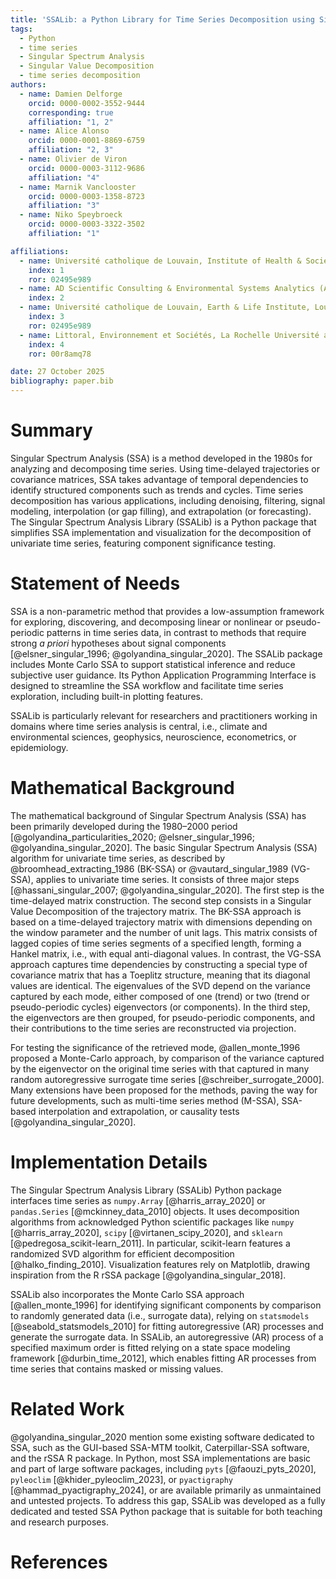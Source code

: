 ```yaml
---
title: 'SSALib: a Python Library for Time Series Decomposition using Singular Spectrum Analysis'
tags:
  - Python
  - time series
  - Singular Spectrum Analysis
  - Singular Value Decomposition
  - time series decomposition
authors:
  - name: Damien Delforge
    orcid: 0000-0002-3552-9444
    corresponding: true
    affiliation: "1, 2"
  - name: Alice Alonso
    orcid: 0000-0001-8869-6759
    affiliation: "2, 3"
  - name: Olivier de Viron
    orcid: 0000-0003-3112-9686
    affiliation: "4"
  - name: Marnik Vanclooster
    orcid: 0000-0003-1358-8723
    affiliation: "3"
  - name: Niko Speybroeck
    orcid: 0000-0003-3322-3502
    affiliation: "1"

affiliations:
  - name: Université catholique de Louvain, Institute of Health & Society, Brussels, Belgium.
    index: 1
    ror: 02495e989
  - name: AD Scientific Consulting & Environmental Systems Analytics (ADSCIAN), Brussels, Belgium.
    index: 2
  - name: Université catholique de Louvain, Earth & Life Institute, Louvain-la-Neuve, Belgium.
    index: 3
    ror: 02495e989
  - name: Littoral, Environnement et Sociétés, La Rochelle Université and CNRS (UMR7266), La Rochelle, France
    index: 4
    ror: 00r8amq78

date: 27 October 2025
bibliography: paper.bib
---
```


# Summary

Singular Spectrum Analysis (SSA) is a method developed in the 1980s for
analyzing and decomposing time series. Using time-delayed
trajectories or covariance matrices, SSA takes advantage of temporal
dependencies to identify structured components such as trends and cycles.
Time series decomposition has various applications, including denoising,
filtering, signal modeling, interpolation (or gap filling), and extrapolation
(or forecasting). The Singular Spectrum Analysis Library (SSALib) is a Python
package that simplifies SSA implementation and visualization for the
decomposition of univariate time series, featuring component significance
testing.

# Statement of Needs

SSA is a non-parametric method that provides a low-assumption framework for
exploring, discovering, and decomposing linear or nonlinear or pseudo-periodic
patterns in time series data, in contrast to methods that require strong
_a priori_ hypotheses about signal components
[@elsner_singular_1996; @golyandina_singular_2020].
The SSALib package includes Monte Carlo SSA to support statistical inference and
reduce subjective user guidance. Its Python Application Programming Interface is
designed to streamline the SSA workflow and facilitate time series exploration,
including built-in plotting features.

SSALib is particularly relevant for researchers and practitioners working in
domains where time series analysis is central, i.e., climate and environmental
sciences, geophysics, neuroscience, econometrics, or epidemiology.

# Mathematical Background

The mathematical background of Singular Spectrum Analysis (SSA) has been
primarily developed during the 1980–2000 period
[@golyandina_particularities_2020; @elsner_singular_1996; @golyandina_singular_2020].
The basic Singular Spectrum Analysis (SSA) algorithm for univariate time
series, as described by @broomhead_extracting_1986 (BK-SSA) or
@vautard_singular_1989 (VG-SSA), applies to univariate time series. It consists
of three major steps [@hassani_singular_2007; @golyandina_singular_2020]. The
first step is the time-delayed matrix construction. The second step consists in
a Singular Value Decomposition of the trajectory matrix. The BK-SSA approach is
based on a time-delayed trajectory matrix with dimensions depending on the
window parameter and the number of unit lags. This matrix consists of lagged
copies of time series segments of a specified length, forming a Hankel matrix,
i.e., with equal anti-diagonal values. In contrast, the VG-SSA approach captures
time dependencies by constructing a special type of covariance matrix that has a
Toeplitz structure, meaning that its diagonal values are identical. The
eigenvalues of the SVD depend on the variance captured by each mode, either
composed of one (trend) or two (trend or pseudo-periodic cycles) eigenvectors
(or components). In the third step, the eigenvectors are then grouped, for
pseudo-periodic components, and their contributions to the time series are
reconstructed via projection.

For testing the significance of the retrieved mode, @allen_monte_1996
proposed a Monte-Carlo approach, by comparison of the variance captured by the
eigenvector on the original time series with that captured in many random
autoregressive surrogate time series [@schreiber_surrogate_2000]. Many
extensions have been proposed for the methods, paving the way for future
developments, such as multi-time series method (M-SSA), SSA-based interpolation
and extrapolation, or causality tests [@golyandina_singular_2020].

# Implementation Details

The Singular Spectrum Analysis Library (SSALib) Python package interfaces
time series as `numpy.Array` [@harris_array_2020] or `pandas.Series`
[@mckinney_data_2010] objects. It uses decomposition algorithms from
acknowledged Python scientific packages like `numpy` [@harris_array_2020],
`scipy` [@virtanen_scipy_2020], and `sklearn` [@pedregosa_scikit-learn_2011].
In particular, scikit-learn features a randomized SVD algorithm for efficient
decomposition [@halko_finding_2010]. Visualization features rely on
Matplotlib, drawing inspiration from the R rSSA package
[@golyandina_singular_2018].

SSALib also incorporates the Monte Carlo SSA approach [@allen_monte_1996] for
identifying significant components by comparison to randomly generated data
(i.e., surrogate data), relying on `statsmodels` [@seabold_statsmodels_2010]
for fitting autoregressive (AR) processes and generate the surrogate data. In
SSALib, an autoregressive (AR) process of a specified maximum order is fitted
relying on a state space modeling framework [@durbin_time_2012], which enables
fitting AR processes from time series that contains masked or missing values.

# Related Work

@golyandina_singular_2020 mention some existing software dedicated to
SSA, such as the GUI-based SSA-MTM toolkit, Caterpillar-SSA software, and the
rSSA R package. In Python, most SSA implementations are basic and part of large
software packages, including `pyts` [@faouzi_pyts_2020], `pyleoclim`
[@khider_pyleoclim_2023], or `pyactigraphy` [@hammad_pyactigraphy_2024], or are
available primarily as unmaintained and untested projects. To address this gap,
SSALib was developed as a fully dedicated and tested SSA Python package
that is suitable for both teaching and research purposes.

# References
